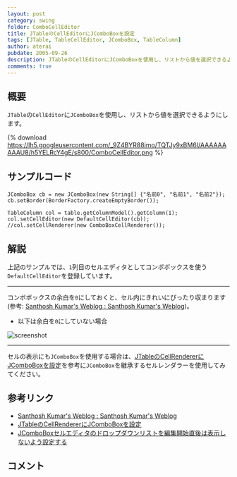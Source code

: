 ```yaml
---
layout: post
category: swing
folder: ComboCellEditor
title: JTableのCellEditorにJComboBoxを設定
tags: [JTable, TableCellEditor, JComboBox, TableColumn]
author: aterai
pubdate: 2005-09-26
description: JTableのCellEditorにJComboBoxを使用し、リストから値を選択できるようにします。
comments: true
---
```

## 概要
`JTable`の`CellEditor`に`JComboBox`を使用し、リストから値を選択できるようにします。

{% download https://lh5.googleusercontent.com/_9Z4BYR88imo/TQTJy9xBM6I/AAAAAAAAAU8/h5YELRcY4gE/s800/ComboCellEditor.png %}

## サンプルコード
<pre class="prettyprint"><code>JComboBox cb = new JComboBox(new String[] {"名前0", "名前1", "名前2"});
cb.setBorder(BorderFactory.createEmptyBorder());

TableColumn col = table.getColumnModel().getColumn(1);
col.setCellEditor(new DefaultCellEditor(cb));
//col.setCellRenderer(new ComboBoxCellRenderer());
</code></pre>

## 解説
上記のサンプルでは、`1`列目のセルエディタとしてコンボボックスを使う`DefaultCellEditor`を登録しています。

- - - -
コンボボックスの余白を`0`にしておくと、セル内にきれいにぴったり収まります(参考: [Santhosh Kumar's Weblog : Santhosh Kumar's Weblog](http://www.jroller.com/page/santhosh?entry=tweaking_jtable_editing))。

- 以下は余白を`0`にしていない場合

<!-- dummy comment line for breaking list -->

![screenshot](https://lh3.googleusercontent.com/_9Z4BYR88imo/TQTJ1Ykl--I/AAAAAAAAAVA/ZRLgScHCF3s/s800/ComboCellEditor1.png)

- - - -
セルの表示にも`JComboBox`を使用する場合は、[JTableのCellRendererにJComboBoxを設定](http://ateraimemo.com/Swing/ComboCellRenderer.html)を参考に`JComboBox`を継承するセルレンダラーを使用してみてください。

## 参考リンク
- [Santhosh Kumar's Weblog : Santhosh Kumar's Weblog](http://www.jroller.com/page/santhosh?entry=tweaking_jtable_editing)
- [JTableのCellRendererにJComboBoxを設定](http://ateraimemo.com/Swing/ComboCellRenderer.html)
- [JComboBoxセルエディタのドロップダウンリストを編集開始直後は表示しないよう設定する](http://ateraimemo.com/Swing/CellEditorTogglePopup.html)

<!-- dummy comment line for breaking list -->

## コメント
